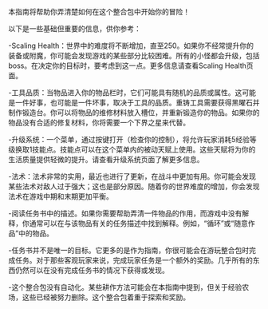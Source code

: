 本指南将帮助你弄清楚如何在这个整合包中开始你的冒险！

以下是一些基础但重要的信息，供你参考：

-Scaling Health：世界中的难度将不断增加，直至250。如果你不经常提升你的装备或附魔，你可能会发现游戏的某些部分比较困难。所有的小怪都会升级，包括boss。在决定你的目标时，要考虑到这一点。更多信息请查看Scaling Health页面。

-工具品质：当物品进入你的物品栏时，它们可能具有随机的品质或属性。这可能是一件好事，也可能是一件坏事，取决于工具的品质。重铸工具需要获得黑曜石并制作锻造台。你可以将物品的维修材料放入槽位，并重新锻造你的物品。如果你的物品没有合适的修复材料，你将需要一个下界之星来代替。

-升级系统：一个菜单，通过按键打开（检查你的控制），将允许玩家消耗5经验等级换取1技能点。技能点可以在这个菜单内的被动天赋上使用。这些天赋将为你的生活质量提供轻微的提升。请查看升级系统页面了解更多信息。

-法术：法术非常的实用，最近也进行了更新，在战斗中更加有用。你可能会发现某些法术对敌人过于强大；这也是部分原因。随着你的世界难度的增加，你会发现法术在游戏中期和末期更加平衡。

-阅读任务书中的描述。如果你需要帮助弄清一件物品的作用，而游戏中没有解释，你通常可以在与该物品有关的任务描述中找到解释。例如，“循环”或“随意作品”中的物品。

-任务书并不是唯一的目标。它更多的是作为指南，你很可能会在游玩整合包时完成任务。对于那些客观玩家来说，完成玩家任务是一个额外的奖励。几乎所有的东西仍然可以在没有完成任务书的情况下获得或发现。

-这个整合包没有自动化。某些耕作方法可能会在本指南中提到，但关于经验农场，这些已经被努力删除。这个整合包着重于探索和奖励。

